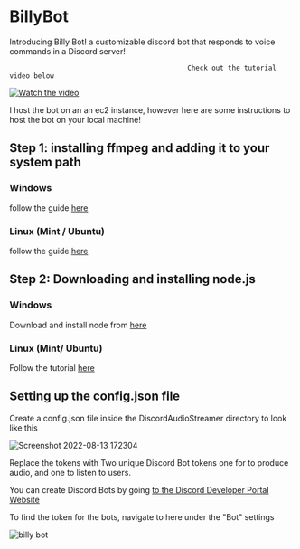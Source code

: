 # BillyBot

Introducing Billy Bot! a customizable discord bot that responds to voice commands in a Discord server!

                                                Check out the tutorial video below

[![Watch the video](https://img.youtube.com/vi/EyHBpJnrkfU/maxresdefault.jpg)](https://www.youtube.com/watch?v=EyHBpJnrkfU&ab_channel=SethLastname)


I host the bot on an an ec2 instance, however here are some instructions to host the bot on your local machine!

## Step 1: installing ffmpeg and adding it to your system path

### Windows

follow the guide [here](https://windowsloop.com/install-ffmpeg-windows-10)

### Linux (Mint / Ubuntu)

follow the guide [here](https://www.tecmint.com/install-ffmpeg-in-linux)

## Step 2: Downloading and installing node.js

### Windows

Download and install node from [here](https://nodejs.org/en/download)

### Linux (Mint/ Ubuntu)

Follow the tutorial [here](https://techviewleo.com/how-to-install-nodejs-in-linux-mint) 

## Setting up the config.json file
 Create a config.json file inside the DiscordAudioStreamer directory to look like this


![Screenshot 2022-08-13 172304](https://user-images.githubusercontent.com/64103718/184516537-329bbfb4-d2e2-4b07-86a0-9828d8ca587a.png)

Replace the tokens with Two unique Discord Bot tokens one for to produce audio, and one to listen to users.

You can create Discord Bots by going [to the Discord Developer Portal Website](https://discord.com/developers/applications)

To find the token for the bots, navigate to here under the "Bot" settings

![billy bot](https://user-images.githubusercontent.com/64103718/184516594-4355b954-24f3-40ca-a39e-86616194eb09.png)


